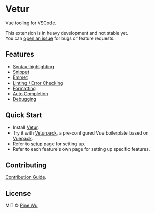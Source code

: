 # Vetur

Vue tooling for VSCode.  

This extension is in heavy development and not stable yet.  
You can [open an issue](https://github.com/octref/vetur/issues/new) for bugs or feature requests.

## Features

- [Syntax-highlighting](highlighting.md)
- [Snippet](snippet.md)
- [Emmet](emmet.md)
- [Linting / Error Checking](linting-error.md)
- [Formatting](formatting.md)
- [Auto Completion](completion.md)
- [Debugging](debugging.md)

## Quick Start

- Install [Vetur](https://marketplace.visualstudio.com/items?itemName=octref.vetur).
- Try it with [Veturpack](https://github.com/octref/veturpack), a pre-configured Vue boilerplate based on [Vuepack](https://github.com/egoist/vuepack).
- Refer to [setup](setup.md) page for setting up.
- Refer to each feature's own page for setting up specific features.

## Contributing

[Contribution Guide](https://github.com/octref/vetur/blob/master/CONTRIBUTING.md).

## License

MIT © [Pine Wu](https://github.com/octref) 

